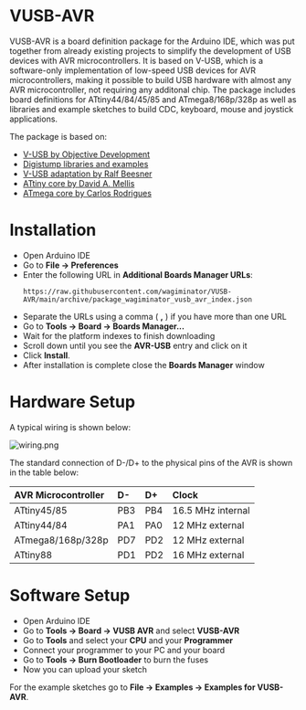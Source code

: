 # VUSB-AVR
VUSB-AVR is a board definition package for the Arduino IDE, which was put together from already existing projects to simplify the development of USB devices with AVR microcontrollers. It is based on V-USB, which is a software-only implementation of low-speed USB devices for AVR microcontrollers, making it possible to build USB hardware with almost any AVR microcontroller, not requiring any additonal chip. The package includes board definitions for ATtiny44/84/45/85 and ATmega8/168p/328p as well as libraries and example sketches to build CDC, keyboard, mouse and joystick applications.

The package is based on:
- [V-USB by Objective Development](https://www.obdev.at/products/vusb/index.html)
- [Digistump libraries and examples](https://github.com/digistump/DigistumpArduino/tree/master/digistump-avr)
- [V-USB adaptation by Ralf Beesner](https://www.elektronik-labor.de/Arduino/VUSBduino.htm)
- [ATtiny core by David A. Mellis](https://github.com/damellis/attiny)
- [ATmega core by Carlos Rodrigues](https://github.com/carlosefr/atmega)

# Installation
- Open Arduino IDE
- Go to **File -> Preferences**
- Enter the following URL in **Additional Boards Manager URLs**:
    ```
    https://raw.githubusercontent.com/wagiminator/VUSB-AVR/main/archive/package_wagiminator_vusb_avr_index.json
    ```
- Separate the URLs using a comma ( **,** ) if you have more than one URL
- Go to **Tools -> Board -> Boards Manager...**
- Wait for the platform indexes to finish downloading
- Scroll down until you see the **AVR-USB** entry and click on it
- Click **Install**.
- After installation is complete close the **Boards Manager** window

# Hardware Setup
A typical wiring is shown below:

![wiring.png](https://github.com/wagiminator/VUSB-AVR/blob/main/vusb_wiring.png)

The standard connection of D-/D+ to the physical pins of the AVR is shown in the table below:

|AVR Microcontroller|D-|D+|Clock|
|:-|:-|:-|:-|
|ATtiny45/85|PB3|PB4|16.5 MHz internal|
|ATtiny44/84|PA1|PA0|12 MHz external|
|ATmega8/168p/328p|PD7|PD2|12 MHz external|
|ATtiny88|PD1|PD2|16 MHz external|

# Software Setup
- Open Arduino IDE
- Go to **Tools -> Board -> VUSB AVR** and select **VUSB-AVR**
- Go to **Tools** and select your **CPU** and your **Programmer**
- Connect your programmer to your PC and your board
- Go to **Tools -> Burn Bootloader** to burn the fuses
- Now you can upload your sketch

For the example sketches go to **File -> Examples -> Examples for VUSB-AVR**.

